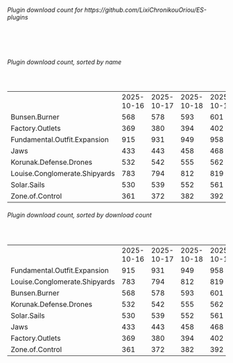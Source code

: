 <h6>Plugin download count for https://github.com/LixiChronikouOriou/ES-plugins</h6><br>
<br>
<h6>Plugin download count, sorted by name</h6><sub><sup><br>
<table>
	<tr>
		<td></td>
		<td>2025-10-16</td>
		<td>2025-10-17</td>
		<td>2025-10-18</td>
		<td>2025-10-19</td>
		<td>2025-10-20</td>
		<td>2025-10-21</td>
		<td>2025-10-22</td>
		<td>today +</td>
	</tr>
	<tr>
		<td>Bunsen.Burner</td>
		<td>568</td>
		<td>578</td>
		<td>593</td>
		<td>601</td>
		<td>608</td>
		<td>613</td>
		<td>618</td>
		<td>+ 5</td>
	</tr>
	<tr>
		<td>Factory.Outlets</td>
		<td>369</td>
		<td>380</td>
		<td>394</td>
		<td>402</td>
		<td>408</td>
		<td>417</td>
		<td>422</td>
		<td>+ 5</td>
	</tr>
	<tr>
		<td>Fundamental.Outfit.Expansion</td>
		<td>915</td>
		<td>931</td>
		<td>949</td>
		<td>958</td>
		<td>972</td>
		<td>979</td>
		<td>984</td>
		<td>+ 5</td>
	</tr>
	<tr>
		<td>Jaws</td>
		<td>433</td>
		<td>443</td>
		<td>458</td>
		<td>468</td>
		<td>475</td>
		<td>480</td>
		<td>485</td>
		<td>+ 5</td>
	</tr>
	<tr>
		<td>Korunak.Defense.Drones</td>
		<td>532</td>
		<td>542</td>
		<td>555</td>
		<td>562</td>
		<td>569</td>
		<td>576</td>
		<td>581</td>
		<td>+ 5</td>
	</tr>
	<tr>
		<td>Louise.Conglomerate.Shipyards</td>
		<td>783</td>
		<td>794</td>
		<td>812</td>
		<td>819</td>
		<td>826</td>
		<td>833</td>
		<td>838</td>
		<td>+ 5</td>
	</tr>
	<tr>
		<td>Solar.Sails</td>
		<td>530</td>
		<td>539</td>
		<td>552</td>
		<td>561</td>
		<td>569</td>
		<td>574</td>
		<td>579</td>
		<td>+ 5</td>
	</tr>
	<tr>
		<td>Zone.of.Control</td>
		<td>361</td>
		<td>372</td>
		<td>382</td>
		<td>392</td>
		<td>401</td>
		<td>406</td>
		<td>411</td>
		<td>+ 5</td>
	</tr>
</table>
</sub></sup>
<h6>Plugin download count, sorted by download count</h6><sub><sup><br>
<table>
	<tr>
		<td></td>
		<td>2025-10-16</td>
		<td>2025-10-17</td>
		<td>2025-10-18</td>
		<td>2025-10-19</td>
		<td>2025-10-20</td>
		<td>2025-10-21</td>
		<td>2025-10-22</td>
		<td>today +</td>
	</tr>
	<tr>
		<td>Fundamental.Outfit.Expansion</td>
		<td>915</td>
		<td>931</td>
		<td>949</td>
		<td>958</td>
		<td>972</td>
		<td>979</td>
		<td>984</td>
		<td>+ 5</td>
	</tr>
	<tr>
		<td>Louise.Conglomerate.Shipyards</td>
		<td>783</td>
		<td>794</td>
		<td>812</td>
		<td>819</td>
		<td>826</td>
		<td>833</td>
		<td>838</td>
		<td>+ 5</td>
	</tr>
	<tr>
		<td>Bunsen.Burner</td>
		<td>568</td>
		<td>578</td>
		<td>593</td>
		<td>601</td>
		<td>608</td>
		<td>613</td>
		<td>618</td>
		<td>+ 5</td>
	</tr>
	<tr>
		<td>Korunak.Defense.Drones</td>
		<td>532</td>
		<td>542</td>
		<td>555</td>
		<td>562</td>
		<td>569</td>
		<td>576</td>
		<td>581</td>
		<td>+ 5</td>
	</tr>
	<tr>
		<td>Solar.Sails</td>
		<td>530</td>
		<td>539</td>
		<td>552</td>
		<td>561</td>
		<td>569</td>
		<td>574</td>
		<td>579</td>
		<td>+ 5</td>
	</tr>
	<tr>
		<td>Jaws</td>
		<td>433</td>
		<td>443</td>
		<td>458</td>
		<td>468</td>
		<td>475</td>
		<td>480</td>
		<td>485</td>
		<td>+ 5</td>
	</tr>
	<tr>
		<td>Factory.Outlets</td>
		<td>369</td>
		<td>380</td>
		<td>394</td>
		<td>402</td>
		<td>408</td>
		<td>417</td>
		<td>422</td>
		<td>+ 5</td>
	</tr>
	<tr>
		<td>Zone.of.Control</td>
		<td>361</td>
		<td>372</td>
		<td>382</td>
		<td>392</td>
		<td>401</td>
		<td>406</td>
		<td>411</td>
		<td>+ 5</td>
	</tr>
</table>
</sub></sup>
